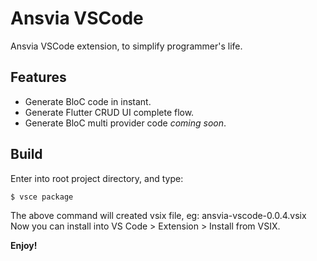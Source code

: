 # Ansvia VSCode

Ansvia VSCode extension, to simplify programmer's life.

## Features

* Generate BloC code in instant.
* Generate Flutter CRUD UI complete flow.
* Generate BloC multi provider code _coming soon_.

## Build

Enter into root project directory, and type:

    $ vsce package

The above command will created vsix file, eg: ansvia-vscode-0.0.4.vsix
Now you can install into VS Code > Extension > Install from VSIX.

**Enjoy!**
